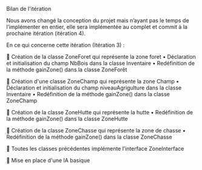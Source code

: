 Bilan de l'itération

Nous avons changé la conception du projet mais n’ayant pas le temps de l’implémenter en entier, elle sera implémentée au complet et commit à la prochaine itération (itération 4).

En ce qui concerne cette itération (Itération 3) :

	Création de la classe ZoneForet qui représente la zone foret 
•	Déclaration et initialisation du champ NbBois dans la classe Inventaire
•	Redéfinition de la méthode gainZone() dans la classe ZoneForêt

	Création d'une classe ZoneChamp qui représente la zone Champ
•	Déclaration et initialisation du champ niveauAgrigulture dans la classe Inventaire
•	Redéfinition de la méthode gainZone() dans la classe ZoneChamp

	Création de la classe ZoneHutte qui représente la hutte
•	Redéfinition de la méthode gainZone() dans la classe  ZoneHutte

	Création de la classe ZoneChasse qui représente la zone de chasse 
•	Redéfinition de la méthode gainZone() dans la classe ZoneChasse

	Toutes les classes précédentes implémente l’interface ZoneInterface

	Mise en place d'une IA basique


